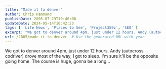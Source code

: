 ```yaml
---
title: "Made it to denver"
author: Chris Hammond
publishDate: 2005-07-29T19:40:00
updateDate: 2024-05-14T16:42:33
tags: [ 'Life News', 'Places to See', 'Project350z', 'SEO' ]
excerpt: "We got to denver around 4pm, just under 12 hours. Andy (autocross codriver) drove most of the way, I got to sleep. I&#39;m sure it&#39;ll be the opposite going home. The course is huge, gonna be a long...  &nbsp; "
url: /2005/made-it-to-denver  # Use the generated URL with year
---
```

<p>We got to denver around 4pm, just under 12 hours. Andy (autocross codriver) drove most of the way, I got to sleep. I&#39;m sure it&#39;ll be the opposite going home. The course is huge, gonna be a long...</p> 
